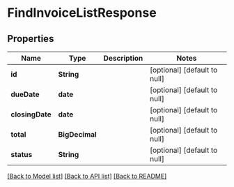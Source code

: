 # FindInvoiceListResponse
## Properties

| Name | Type | Description | Notes |
|------------ | ------------- | ------------- | -------------|
| **id** | **String** |  | [optional] [default to null] |
| **dueDate** | **date** |  | [optional] [default to null] |
| **closingDate** | **date** |  | [optional] [default to null] |
| **total** | **BigDecimal** |  | [optional] [default to null] |
| **status** | **String** |  | [optional] [default to null] |

[[Back to Model list]](../../README.md#documentation-for-models) [[Back to API list]](../../README.md#documentation-for-api-endpoints) [[Back to README]](../../README.md)

